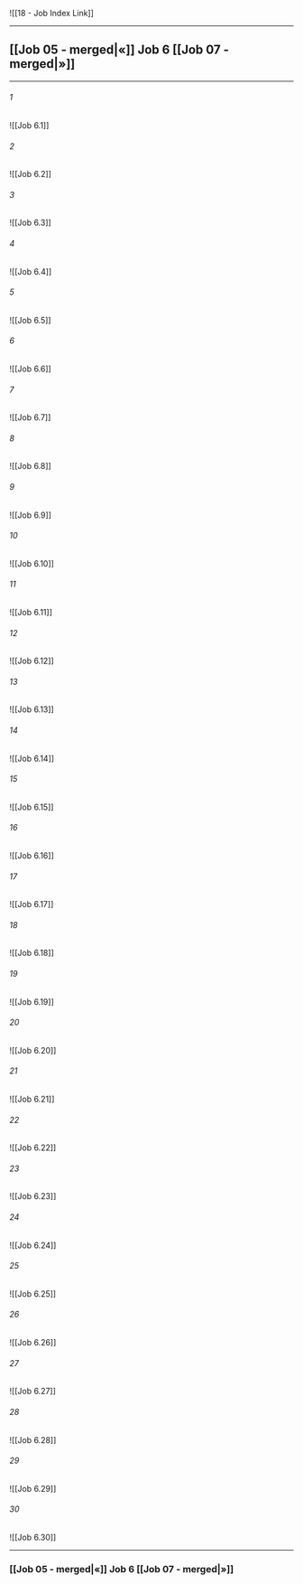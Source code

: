 ![[18 - Job Index Link]]

---
##  [[Job 05 - merged|«]] Job 6 [[Job 07 - merged|»]]

---

###### 1
![[Job 6.1]] 

###### 2
![[Job 6.2]] 

###### 3
![[Job 6.3]] 

###### 4
![[Job 6.4]]

###### 5 
![[Job 6.5]] 

###### 6
![[Job 6.6]] 

###### 7
![[Job 6.7]] 

###### 8
![[Job 6.8]] 

###### 9
![[Job 6.9]] 

###### 10
![[Job 6.10]] 

###### 11
![[Job 6.11]] 

###### 12
![[Job 6.12]]

###### 13
![[Job 6.13]] 

###### 14
![[Job 6.14]] 

###### 15
![[Job 6.15]]

###### 16
![[Job 6.16]] 

###### 17
![[Job 6.17]]

###### 18
![[Job 6.18]] 

###### 19
![[Job 6.19]] 

###### 20
![[Job 6.20]]

###### 21
![[Job 6.21]] 

###### 22
![[Job 6.22]] 

###### 23
![[Job 6.23]]

###### 24
![[Job 6.24]] 

###### 25
![[Job 6.25]]

###### 26
![[Job 6.26]] 

###### 27
![[Job 6.27]] 

###### 28
![[Job 6.28]]

###### 29
![[Job 6.29]] 

###### 30
![[Job 6.30]] 


---
###  [[Job 05 - merged|«]] Job 6 [[Job 07 - merged|»]]